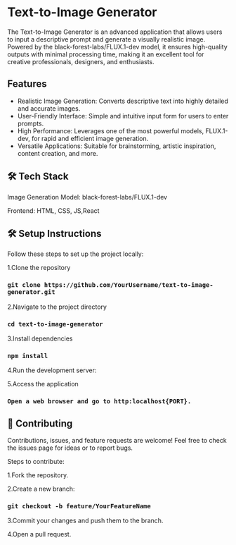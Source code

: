 # Text-to-Image Generator
The Text-to-Image Generator is an advanced application that allows users to input a descriptive prompt and generate a visually realistic image. Powered by the black-forest-labs/FLUX.1-dev model, it ensures high-quality outputs with minimal processing time, making it an excellent tool for creative professionals, designers, and enthusiasts.

##  Features
* Realistic Image Generation: Converts descriptive text into highly detailed and accurate images.
* User-Friendly Interface: Simple and intuitive input form for users to enter prompts.
* High Performance: Leverages one of the most powerful models, FLUX.1-dev, for rapid and efficient image generation.
* Versatile Applications: Suitable for brainstorming, artistic inspiration, content creation, and more.

## 🛠️ Tech Stack
Image Generation Model: black-forest-labs/FLUX.1-dev  

Frontend: HTML, CSS, JS,React

## 🛠️ Setup Instructions
Follow these steps to set up the project locally:

1.Clone the repository
### `git clone https://github.com/YourUsername/text-to-image-generator.git`

2.Navigate to the project directory

### `cd text-to-image-generator`
  
3.Install dependencies
### `npm install`

4.Run the development server:

5.Access the application
### `Open a web browser and go to http:localhost{PORT}.`


## 🤝 Contributing

Contributions, issues, and feature requests are welcome!
Feel free to check the issues page for ideas or to report bugs.

Steps to contribute:

1.Fork the repository.

2.Create a new branch:

### `git checkout -b feature/YourFeatureName`

3.Commit your changes and push them to the branch.

4.Open a pull request.
